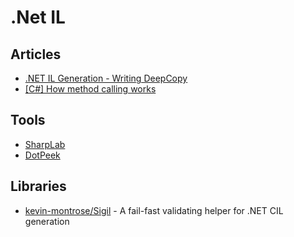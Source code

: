 # .Net IL

## Articles
- [.NET IL Generation - Writing DeepCopy](https://reubenbond.github.io/posts/codegen-2-il-boogaloo)
- [[C#] How method calling works](http://www.levibotelho.com/development/how-method-calling-works/)

## Tools
- [SharpLab](https://sharplab.io)
- [DotPeek](https://www.jetbrains.com/decompiler/)

## Libraries
- [kevin-montrose/Sigil](https://github.com/kevin-montrose/Sigil) - A fail-fast validating helper for .NET CIL generation